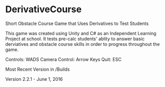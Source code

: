 # DerivativeCourse
Short Obstacle Course Game that Uses Derivatives to Test Students 

This game was created using Unity and C# as an Independent Learning Project at school. It tests pre-calc students' ablity to answer basic derviatives and obstacle course skills in order to progress throughout the game.

Controls: WADS
Camera Control: Arrow Keys
Quit: ESC

Most Recent Version in /Builds

Version 2.2.1 - June 1, 2016
